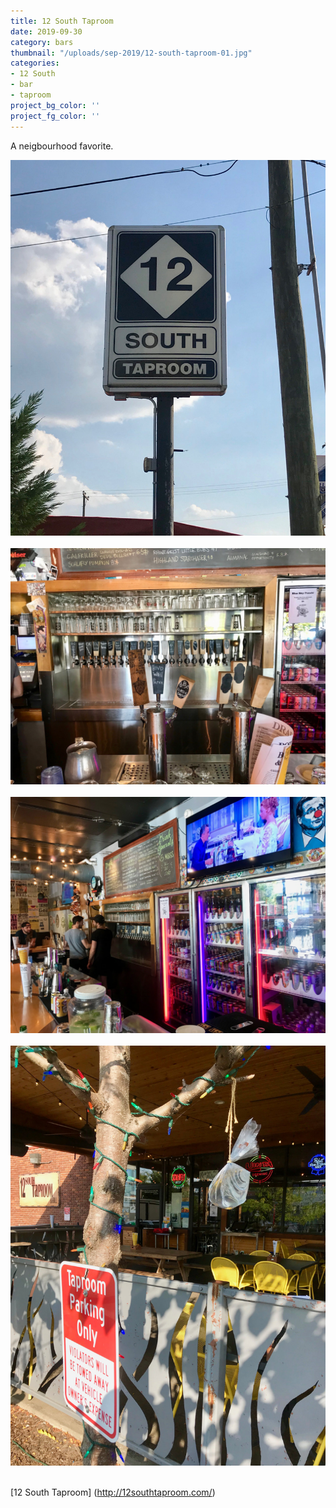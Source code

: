 ```yaml
---
title: 12 South Taproom
date: 2019-09-30
category: bars
thumbnail: "/uploads/sep-2019/12-south-taproom-01.jpg"
categories:
- 12 South
- bar
- taproom
project_bg_color: ''
project_fg_color: ''
---
```


A neigbourhood favorite. 

![12 South Taproom](/uploads/sep-2019/12-south-taproom-01.jpg)<br><br>
![12 South Taproom](/uploads/sep-2019/12-south-taproom-02.jpg)<br><br>
![12 South Taproom](/uploads/sep-2019/12-south-taproom-03.jpg)<br><br>
![12 South Taproom](/uploads/sep-2019/12-south-taproom-04.jpg)<br><br>

[12 South Taproom] (http://12southtaproom.com/)  
